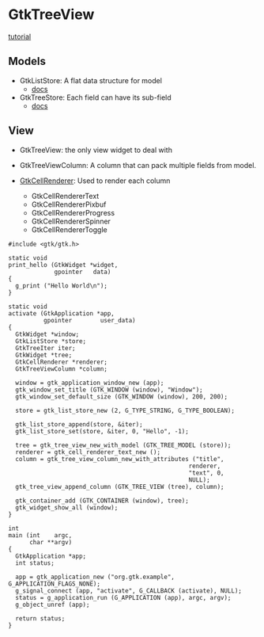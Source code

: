 # GtkTreeView

[tutorial](https://developer.gnome.org/gtk3/stable/TreeWidget.html)

## Models
* GtkListStore: A flat data structure for model
	* [docs](https://developer.gnome.org/gtk3/stable/GtkListStore.html)
* GtkTreeStore: Each field can have its sub-field
	* [docs](https://developer.gnome.org/gtk3/stable/GtkTreeStore.html)

## View

* GtkTreeView: the only view widget to deal with

* GtkTreeViewColumn: A column that can pack multiple fields from model.
* [GtkCellRenderer](https://developer.gnome.org/gtk3/stable/GtkCellRenderer.html): Used to render each column
	* GtkCellRendererText
    * GtkCellRendererPixbuf
    * GtkCellRendererProgress
    * GtkCellRendererSpinner
    * GtkCellRendererToggle

```
#include <gtk/gtk.h>

static void
print_hello (GtkWidget *widget,
             gpointer   data)
{
  g_print ("Hello World\n");
}

static void
activate (GtkApplication *app,
          gpointer        user_data)
{
  GtkWidget *window;
  GtkListStore *store;
  GtkTreeIter iter;
  GtkWidget *tree;
  GtkCellRenderer *renderer;
  GtkTreeViewColumn *column;

  window = gtk_application_window_new (app);
  gtk_window_set_title (GTK_WINDOW (window), "Window");
  gtk_window_set_default_size (GTK_WINDOW (window), 200, 200);

  store = gtk_list_store_new (2, G_TYPE_STRING, G_TYPE_BOOLEAN);

  gtk_list_store_append(store, &iter);
  gtk_list_store_set(store, &iter, 0, "Hello", -1);

  tree = gtk_tree_view_new_with_model (GTK_TREE_MODEL (store));
  renderer = gtk_cell_renderer_text_new ();
  column = gtk_tree_view_column_new_with_attributes ("title",
                                                   renderer,
                                                   "text", 0,
                                                   NULL);
  gtk_tree_view_append_column (GTK_TREE_VIEW (tree), column);

  gtk_container_add (GTK_CONTAINER (window), tree);
  gtk_widget_show_all (window);
}

int
main (int    argc,
      char **argv)
{
  GtkApplication *app;
  int status;

  app = gtk_application_new ("org.gtk.example", G_APPLICATION_FLAGS_NONE);
  g_signal_connect (app, "activate", G_CALLBACK (activate), NULL);
  status = g_application_run (G_APPLICATION (app), argc, argv);
  g_object_unref (app);

  return status;
}
```
